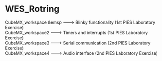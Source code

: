 # WES_Rotring
CubeMX_workspace &emsp ---> Blinky functionality 	(1st PIES Laboratory Exercise)\
CubeMX_workspace2 	---> Timers and interrupts 	(1st PIES Laboratory Exercise)\
CubeMX_workspace3 	---> Serial communication 	(2nd PIES Laboratory Exercise)\
CubeMX_workspace4	  ---> Audio interface 		    (2nd PIES Laboratory Exercise)
